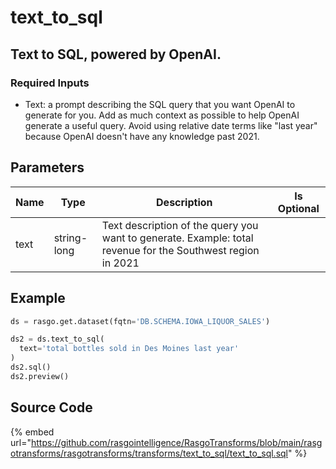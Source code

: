 

# text_to_sql

## Text to SQL, powered by OpenAI.
### Required Inputs
- Text: a prompt describing the SQL query that you want OpenAI to generate for you. Add as much context as possible to help OpenAI generate a useful query. Avoid using relative date terms like "last year" because OpenAI doesn't have any knowledge past 2021.


## Parameters

| Name |    Type     |                                                 Description                                                  | Is Optional |
| ---- | ----------- | ------------------------------------------------------------------------------------------------------------ | ----------- |
| text | string-long | Text description of the query you want to generate. Example: total revenue for the Southwest region in 2021  |             |


## Example

```python
ds = rasgo.get.dataset(fqtn='DB.SCHEMA.IOWA_LIQUOR_SALES')

ds2 = ds.text_to_sql(
  text='total bottles sold in Des Moines last year'
)
ds2.sql()
ds2.preview()

```

## Source Code

{% embed url="https://github.com/rasgointelligence/RasgoTransforms/blob/main/rasgotransforms/rasgotransforms/transforms/text_to_sql/text_to_sql.sql" %}


